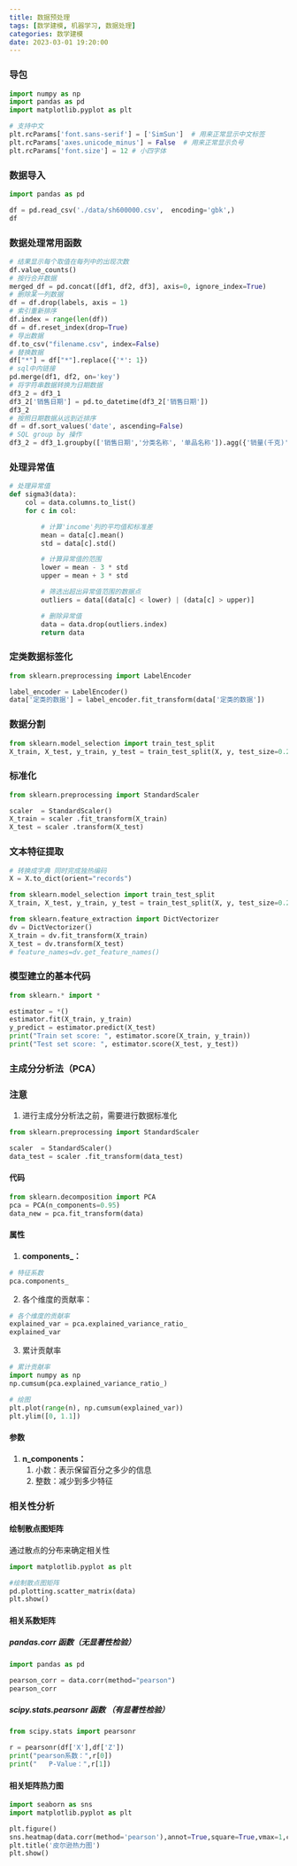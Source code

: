 ```yaml
---
title: 数据预处理
tags: [数学建模, 机器学习, 数据处理]
categories: 数学建模
date: 2023-03-01 19:20:00
---
```

### 导包
```python
import numpy as np
import pandas as pd
import matplotlib.pyplot as plt
```
```python
# 支持中文
plt.rcParams['font.sans-serif'] = ['SimSun']  # 用来正常显示中文标签
plt.rcParams['axes.unicode_minus'] = False  # 用来正常显示负号
plt.rcParams['font.size'] = 12 # 小四字体
```
### 数据导入
```python
import pandas as pd

df = pd.read_csv('./data/sh600000.csv',  encoding='gbk',)
df
```
### 数据处理常用函数
```python
# 结果显示每个取值在每列中的出现次数
df.value_counts() 
# 按行合并数据
merged_df = pd.concat([df1, df2, df3], axis=0, ignore_index=True)
# 删除某一列数据
df = df.drop(labels, axis = 1)
# 索引重新排序
df.index = range(len(df))
df = df.reset_index(drop=True)
# 导出数据
df.to_csv("filename.csv", index=False)
# 替换数据
df["*"] = df["*"].replace({'*': 1})
# sql中内链接
pd.merge(df1, df2, on='key')
# 将字符串数据转换为日期数据
df3_2 = df3_1
df3_2['销售日期'] = pd.to_datetime(df3_2['销售日期'])
df3_2
# 按照日期数据从远到近排序
df = df.sort_values('date', ascending=False)
# SQL group by 操作
df3_2 = df3_1.groupby(['销售日期','分类名称', '单品名称']).agg({'销量(千克)': np.sum})
```
### 处理异常值

```python
# 处理异常值
def sigma3(data):
    col = data.columns.to_list()
    for c in col:

        # 计算'income'列的平均值和标准差
        mean = data[c].mean()
        std = data[c].std()

        # 计算异常值的范围
        lower = mean - 3 * std
        upper = mean + 3 * std

        # 筛选出超出异常值范围的数据点
        outliers = data[(data[c] < lower) | (data[c] > upper)]

        # 删除异常值
        data = data.drop(outliers.index)
        return data
```
### 定类数据标签化

```py
from sklearn.preprocessing import LabelEncoder

label_encoder = LabelEncoder()
data['定类的数据'] = label_encoder.fit_transform(data['定类的数据'])
```



### 数据分割

```python
from sklearn.model_selection import train_test_split
X_train, X_test, y_train, y_test = train_test_split(X, y, test_size=0.2, random_state=5)
```
### 标准化
```python
from sklearn.preprocessing import StandardScaler

scaler  = StandardScaler()
X_train = scaler .fit_transform(X_train)
X_test = scaler .transform(X_test)
```
### 文本特征提取
```python
# 转换成字典 同时完成独热编码
X = X.to_dict(orient="records")

from sklearn.model_selection import train_test_split
X_train, X_test, y_train, y_test = train_test_split(X, y, test_size=0.2, random_state=5)

from sklearn.feature_extraction import DictVectorizer
dv = DictVectorizer()
X_train = dv.fit_transform(X_train)
X_test = dv.transform(X_test)
# feature_names=dv.get_feature_names()
```
### 模型建立的基本代码
```python
from sklearn.* import *

estimator = *()
estimator.fit(X_train, y_train)
y_predict = estimator.predict(X_test)
print("Train set score: ", estimator.score(X_train, y_train))
print("Test set score: ", estimator.score(X_test, y_test))
```
### 主成分分析法（PCA）
### 注意

1. 进行主成分分析法之前，需要进行数据标准化
```python
from sklearn.preprocessing import StandardScaler

scaler  = StandardScaler()
data_test = scaler .fit_transform(data_test)
```
#### 代码
```python
from sklearn.decomposition import PCA
pca = PCA(n_components=0.95)
data_new = pca.fit_transform(data)
```
#### 属性

1. **components_：**
```python
# 特征系数
pca.components_
```

2. 各个维度的贡献率：
```python
# 各个维度的贡献率
explained_var = pca.explained_variance_ratio_
explained_var
```

3. 累计贡献率
```python
# 累计贡献率
import numpy as np
np.cumsum(pca.explained_variance_ratio_)

# 绘图
plt.plot(range(n), np.cumsum(explained_var))
plt.ylim([0, 1.1])
```
#### 参数

1. **n_components：**
   1. 小数：表示保留百分之多少的信息
   2. 整数：减少到多少特征
### 相关性分析
#### 绘制散点图矩阵
通过散点的分布来确定相关性
```python
import matplotlib.pyplot as plt

#绘制散点图矩阵
pd.plotting.scatter_matrix(data)
plt.show()
```
#### 相关系数矩阵
##### pandas.corr 函数（无显著性检验）
```python
import pandas as pd

pearson_corr = data.corr(method="pearson")
pearson_corr
```
##### scipy.stats.pearsonr 函数 （有显著性检验）
```python
from scipy.stats import pearsonr

r = pearsonr(df['X'],df['Z'])
print("pearson系数：",r[0])
print("   P-Value：",r[1])
```
#### 相关矩阵热力图
```python
import seaborn as sns
import matplotlib.pyplot as plt

plt.figure()
sns.heatmap(data.corr(method='pearson'),annot=True,square=True,vmax=1,cmap="Oranges")
plt.title('皮尔逊热力图')
plt.show()
```
### 
